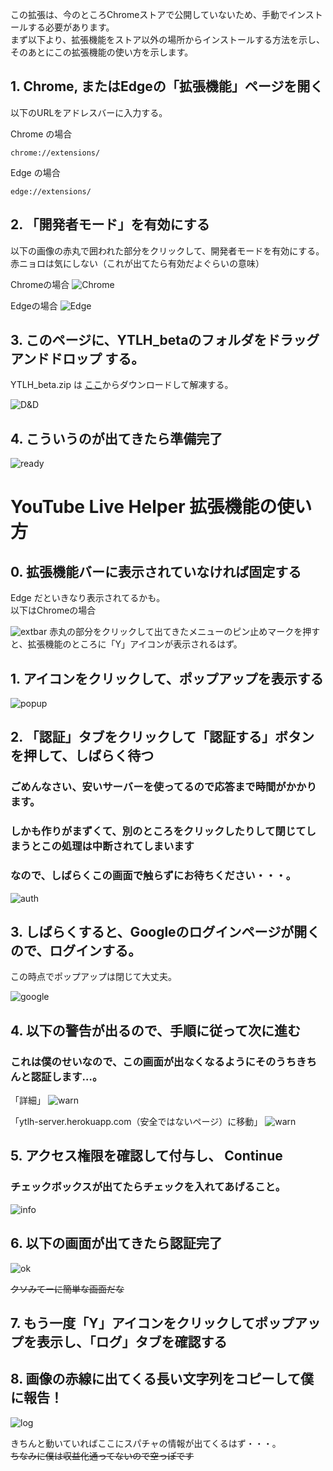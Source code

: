 この拡張は、今のところChromeストアで公開していないため、手動でインストールする必要があります。  
まず以下より、拡張機能をストア以外の場所からインストールする方法を示し、そのあとにこの拡張機能の使い方を示します。

## 1. Chrome, またはEdgeの「拡張機能」ページを開く

以下のURLをアドレスバーに入力する。

Chrome の場合
```
chrome://extensions/
```

Edge の場合
```
edge://extensions/
```

## 2. 「開発者モード」を有効にする
以下の画像の赤丸で囲われた部分をクリックして、開発者モードを有効にする。  
赤ニョロは気にしない（これが出てたら有効だよぐらいの意味）

Chromeの場合
![Chrome](imgs/ext1.png)

Edgeの場合
![Edge](imgs/ext2.png)

## 3. このページに、YTLH_betaのフォルダをドラッグアンドドロップ する。

YTLH_beta.zip は [ここ](https://github.com/hapo31/YouTubeLiveHelper/releases/download/0.0.1/YTLH_beta.zip)からダウンロードして解凍する。

![D&D](imgs/ext7.png)

## 4. こういうのが出てきたら準備完了

![ready](imgs/ext6.png)

# YouTube Live Helper 拡張機能の使い方

## 0. 拡張機能バーに表示されていなければ固定する

Edge だといきなり表示されてるかも。  
以下はChromeの場合

![extbar](imgs/tutorial_0.png)
赤丸の部分をクリックして出てきたメニューのピン止めマークを押すと、拡張機能のところに「Y」アイコンが表示されるはず。

## 1. アイコンをクリックして、ポップアップを表示する

![popup](imgs/tutorial_000.png)

## 2. 「認証」タブをクリックして「認証する」ボタンを押して、しばらく待つ

### ごめんなさい、安いサーバーを使ってるので応答まで時間がかかります。
### しかも作りがまずくて、別のところをクリックしたりして閉じてしまうとこの処理は中断されてしまいます
### なので、しばらくこの画面で触らずにお待ちください・・・。

![auth](imgs/tutorial0.png)


## 3. しばらくすると、Googleのログインページが開くので、ログインする。

この時点でポップアップは閉じて大丈夫。

![google](imgs/tutorial3_0.png)

## 4. 以下の警告が出るので、手順に従って次に進む

### これは僕のせいなので、この画面が出なくなるようにそのうちきちんと認証します…。

「詳細」
![warn](imgs/tutorial1.png)

「ytlh-server.herokuapp.com（安全ではないページ）に移動」
![warn](imgs/tutorial2.png)

## 5. アクセス権限を確認して付与し、 Continue

### チェックボックスが出てたらチェックを入れてあげること。
![info](imgs/tutorial3.png)


## 6. 以下の画面が出てきたら認証完了

![ok](imgs/tutorial4.png)

~~クソみてーに簡単な画面だな~~

## 7. もう一度「Y」アイコンをクリックしてポップアップを表示し、「ログ」タブを確認する

## 8. 画像の赤線に出てくる長い文字列をコピーして僕に報告！

![log](imgs/tutorial5.png)

きちんと動いていればここにスパチャの情報が出てくるはず・・・。  
~~ちなみに僕は収益化通ってないので空っぽです~~
